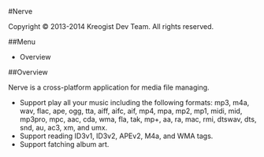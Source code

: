 #Nerve

Copyright © 2013-2014 Kreogist Dev Team. All rights reserved.

##Menu

* Overview

##Overview

Nerve is a cross-platform application for media file managing. 

* Support play all your music including the following formats: mp3, m4a, wav, flac, ape, ogg, tta, aiff, aifc, aif, mp4, mpa, mp2, mp1, midi, mid, mp3pro, mpc, aac, cda, wma, fla, tak, mp+, aa, ra, mac, rmi, dtswav, dts, snd, au, ac3, xm, and umx.
* Support reading ID3v1, ID3v2, APEv2, M4a, and WMA tags.
* Support fatching album art.
